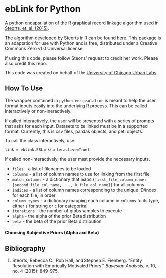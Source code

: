# ebLink for Python
A python encapsulation of the R graphical record linkage algorithm used in [Steorts, et. al. (2015)](https://arxiv.org/abs/1312.4645).

The algorithm developed by Steorts in R can be found [here](https://github.com/resteorts/ebLink). This package is an adaptation for use with Python and is free, distributed under a Creative Commons Zero v1.0 Universal license.

If using this code, please follow Steorts' request to credit her work. Please also credit this repo.  

This code was created on behalf of the [University of Chicago Urban Labs](https://urbanlabs.uchicago.edu/).

## How To Use

The wrapper contained in `python-encapsulation` is meant to help the user format inputs easily into the underlying R process. This can be called interactively or non-ineractively.

If called interactively, the user will be presented with a series of prompts that asks for each input. Datasets to be linked must be in a supported format. Currently, this is csv files, pandas objects, and petl objects.

To call the class interactively, use:

`link = eblink.EBLink(interactive=True)`

If called non-interactively, the user must provide the necessary inputs.

+ `files` - a list of filenames to be loaded
+ `columns` - a list of column names to use for linking from the first file
+ `match_columns` - a dictionary that maps ``{first_file_column_name: [second_file_col_name, ..., k_file_col_name]}`` for all columns
+ `indices` - a list of column names corresponding to the unique ID/index for each file, in order
+ `column_types` - a dictionary mapping each column in `columns` to its type, either `s` for string or `c` for categorical
+ `iterations` - the number of gibbs samples to execute
+ `alpha` - the alpha of the prior Beta distribution
+ `beta` - the beta of the prior Beta distribution

#### Choosing Subjective Priors (Alpha and Beta)

## Bibliography

1. Steorts, Rebecca C., Rob Hall, and Stephen E. Fienberg. "Entity Resolution with Emprically Motivated Priors." *Bayesian Analysis*, v. 10, no. 4 (2015): 849-975.
